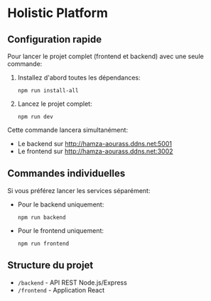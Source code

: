 # Holistic Platform

## Configuration rapide

Pour lancer le projet complet (frontend et backend) avec une seule commande:

1. Installez d'abord toutes les dépendances:
   ```
   npm run install-all
   ```

2. Lancez le projet complet:
   ```
   npm run dev
   ```

Cette commande lancera simultanément:
- Le backend sur http://hamza-aourass.ddns.net:5001
- Le frontend sur http://hamza-aourass.ddns.net:3002

## Commandes individuelles

Si vous préférez lancer les services séparément:

- Pour le backend uniquement:
  ```
  npm run backend
  ```

- Pour le frontend uniquement:
  ```
  npm run frontend
  ```

## Structure du projet

- `/backend` - API REST Node.js/Express
- `/frontend` - Application React 